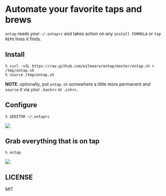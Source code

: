 # Automate your favorite taps and brews

`ontap` reads your `~/.ontaprc` and takes action on any `install FORMULA` or `tap REPO` lines it finds.

## Install

    % curl -sSL https://raw.github.com/wilmoore/ontap/master/ontap.sh > /tmp/ontap.sh
    % source /tmp/ontap.sh

**NOTE**: optionally, put `ontap.sh` somewhere a little more permanent and `source` it via your `.bashrc` or `.zshrc`.

## Configure

    % $EDITOR ~/.ontaprc

![](https://cloudup.com/cwHITIlHPzf+)

## Grab everything that is on tap

    % ontap

![](https://cloudup.com/cmZTLXBkeGV+)

## LICENSE

  MIT


